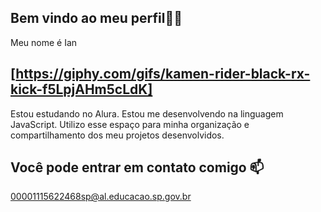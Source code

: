 ## Bem vindo ao meu perfil🐱‍👤
Meu nome é Ian 
## [https://giphy.com/gifs/kamen-rider-black-rx-kick-f5LpjAHm5cLdK]
Estou estudando no Alura.
Estou me desenvolvendo na linguagem JavaScript.
Utilizo esse espaço para minha organização e compartilhamento dos meu projetos desenvolvidos.
## Você pode entrar em contato comigo 📫
00001115622468sp@al.educacao.sp.gov.br

